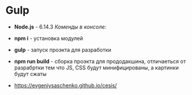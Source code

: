 # Gulp
* **Node.js** - 6.14.3
*Коменды в консоле:*
* **npm i** - установка модулей
* **gulp** - запуск проэкта для разработки
* **npm run build** - сборка проэкта для прододакшина, отличаеться от разрабртки тем что JS, CSS будут минифицированы, а картинки будут сжаты


* https://evgeniysaschenko.github.io/cesis/